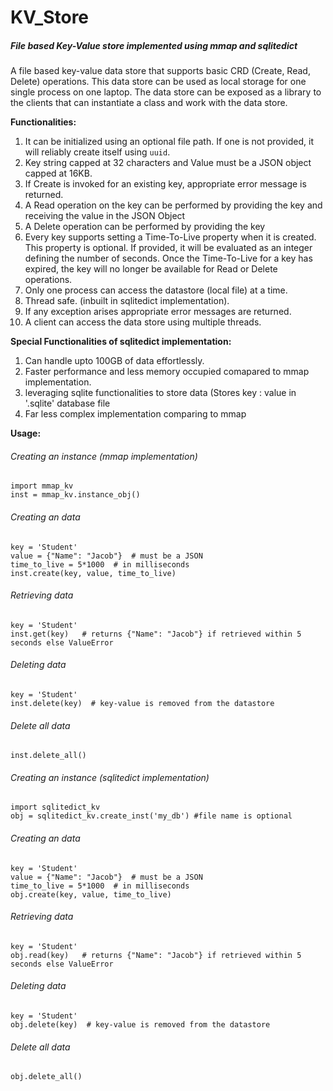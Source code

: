 # KV_Store

##### File based Key-Value store implemented using mmap and sqlitedict

   A file based key-value data store that supports basic CRD (Create, Read, Delete) operations. This data store can be used as local storage for one single process on one laptop. The data store can be exposed as a library to the clients that can instantiate a class and work with the data store.

**Functionalities:**
  1. It can be initialized using an optional file path. If one is not provided, it will reliably create itself using `uuid`.
  2. Key string capped at 32 characters and Value must be a JSON object capped at 16KB.
  3. If Create is invoked for an existing key, appropriate error message is returned.
  4. A Read operation on the key can be performed by providing the key and receiving the value in the JSON Object
  5. A Delete operation can be performed by providing the key
  6. Every key supports setting a Time-To-Live property when it is created. This property is optional. If provided, it will be evaluated as an integer defining the number of seconds. Once the Time-To-Live for a key has expired, the key will no longer be available for Read or Delete operations.
  7. Only one process can access the datastore (local file) at a time.
  8. Thread safe. (inbuilt in sqlitedict implementation).
  9. If any exception arises appropriate error messages are returned.
  10. A client can access the data store using multiple threads.

**Special Functionalities of sqlitedict implementation:**
  1. Can handle upto 100GB of data effortlessly.
  2. Faster performance and less memory occupied comapared to mmap implementation.
  3. leveraging sqlite functionalities to store data (Stores key : value in '.sqlite' database file
  4. Far less complex implementation comparing to mmap

**Usage:**

###### Creating an instance (mmap implementation)
```
import mmap_kv
inst = mmap_kv.instance_obj()
```

###### Creating an data
```
key = 'Student'
value = {"Name": "Jacob"}  # must be a JSON
time_to_live = 5*1000  # in milliseconds
inst.create(key, value, time_to_live)
```

###### Retrieving data
```
key = 'Student'
inst.get(key)   # returns {"Name": "Jacob"} if retrieved within 5 seconds else ValueError
```

###### Deleting data
```
key = 'Student'
inst.delete(key)  # key-value is removed from the datastore
```

###### Delete all data
```
inst.delete_all()
```

###### Creating an instance (sqlitedict implementation)

```
import sqlitedict_kv
obj = sqlitedict_kv.create_inst('my_db') #file name is optional
```
###### Creating an data
```
key = 'Student'
value = {"Name": "Jacob"}  # must be a JSON
time_to_live = 5*1000  # in milliseconds
obj.create(key, value, time_to_live)
```
###### Retrieving data
```
key = 'Student'
obj.read(key)   # returns {"Name": "Jacob"} if retrieved within 5 seconds else ValueError
```
###### Deleting data
```
key = 'Student'
obj.delete(key)  # key-value is removed from the datastore
```
###### Delete all data
```
obj.delete_all()
```

